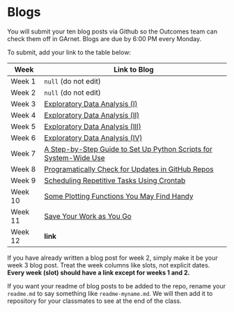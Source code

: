 # Blogs

You will submit your ten blog posts via Github so the Outcomes team can check them off in GArnet. Blogs are due by 6:00 PM every Monday.

To submit, add your link to the table below:

| Week          | Link to Blog 				 	|
| ------------- | ------------------------------|
| Week 1        | `null` (do not edit)			|
| Week 2        | `null` (do not edit)			|
| Week 3        | [Exploratory Data Analysis (I)](https://ailuropoda1864.github.io/portfolio/blog/2017/07/01/eda-i/) |
| Week 4        | [Exploratory Data Analysis (II)](https://ailuropoda1864.github.io/portfolio/blog/2017/07/08/eda-ii/) |
| Week 5        | [Exploratory Data Analysis (III)](https://ailuropoda1864.github.io/portfolio/blog/2017/07/15/eda-iii/) |
| Week 6        | [Exploratory Data Analysis (IV)](https://ailuropoda1864.github.io/portfolio/blog/2017/07/22/eda-iv/) |
| Week 7        | [A Step-by-Step Guide to Set Up Python Scripts for System-Wide Use](https://ailuropoda1864.github.io/portfolio/blog/2017/07/29/python-module-global/)|	
| Week 8        | [Programatically Check for Updates in GitHub Repos](https://ailuropoda1864.github.io/portfolio/blog/2017/08/05/automate-git-pull/) |
| Week 9        | [Scheduling Repetitive Tasks Using Crontab](https://ailuropoda1864.github.io/portfolio/blog/2017/08/12/cronjob/)	|
| Week 10       | [Some Plotting Functions You May Find Handy](https://ailuropoda1864.github.io/portfolio/blog/2017/08/19/plotting/) |
| Week 11       | [Save Your Work as You Go](https://ailuropoda1864.github.io/portfolio/blog/2017/08/26/append-to-csv/) |
| Week 12       | **link**						|

If you have already written a blog post for week 2, simply make it be your week 3 blog post. Treat the week columns like slots, not explicit dates. **Every week (slot) should have a link except for weeks 1 and 2.**

If you want your readme of blog posts to be added to the repo, rename your `readme.md` to say something like `readme-myname.md`. We will then add it to repository for your classmates to see at the end of the class.
